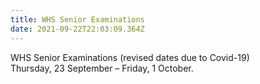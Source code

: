 ```yaml
---
title: WHS Senior Examinations
date: 2021-09-22T22:03:09.364Z
---
```

WHS Senior Examinations (revised dates due to Covid-19)  
Thursday, 23 September – Friday, 1 October. 